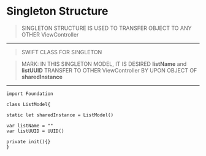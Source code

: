 # Singleton Structure 

> SINGLETON STRUCTURE IS USED TO TRANSFER OBJECT TO ANY OTHER ViewController
---

> SWIFT CLASS FOR SINGLETON


> MARK: IN THIS SINGLETON MODEL, IT IS DESIRED **listName** and **listUUID** TRANSFER TO OTHER ViewController BY UPON OBJECT OF **sharedInstance**
---

    import Foundation

    class ListModel{
    
    static let sharedInstance = ListModel()
    
    var listName = ""
    var listUUID = UUID()
    
    private init(){}
    }

